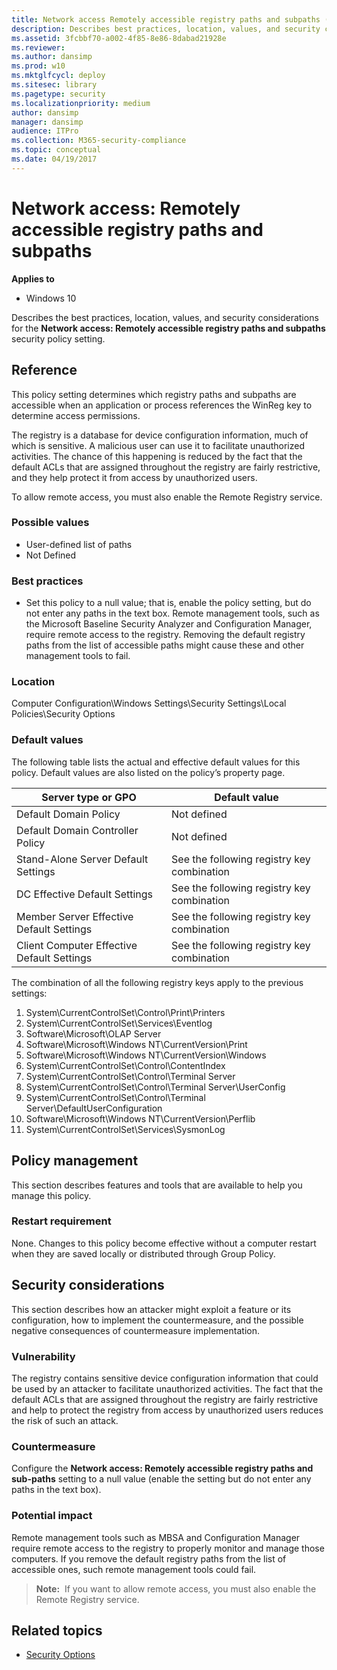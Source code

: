 ```yaml
---
title: Network access Remotely accessible registry paths and subpaths (Windows 10)
description: Describes best practices, location, values, and security considerations for the policy setting, Network access Remotely accessible registry paths and subpaths.
ms.assetid: 3fcbbf70-a002-4f85-8e86-8dabad21928e
ms.reviewer:
ms.author: dansimp
ms.prod: w10
ms.mktglfcycl: deploy
ms.sitesec: library
ms.pagetype: security
ms.localizationpriority: medium
author: dansimp
manager: dansimp
audience: ITPro
ms.collection: M365-security-compliance
ms.topic: conceptual
ms.date: 04/19/2017
---
```


# Network access: Remotely accessible registry paths and subpaths

**Applies to**
-   Windows 10

Describes the best practices, location, values, and security considerations for the **Network access: Remotely accessible registry paths and subpaths** security policy setting.

## Reference

This policy setting determines which registry paths and subpaths are accessible when an application or process references the WinReg key to determine access permissions.

The registry is a database for device configuration information, much of which is sensitive. A malicious user can use it to facilitate unauthorized activities. The chance of this happening is reduced by the fact that the default ACLs that are assigned throughout the registry are fairly restrictive,
and they help protect it from access by unauthorized users.

To allow remote access, you must also enable the Remote Registry service.

### Possible values

-   User-defined list of paths
-   Not Defined

### Best practices

-   Set this policy to a null value; that is, enable the policy setting, but do not enter any paths in the text box. Remote management tools, such as the Microsoft Baseline Security Analyzer and Configuration Manager, require remote access to the registry. Removing the default registry paths from the list of accessible paths might cause these and other management tools to fail.

### Location

Computer Configuration\\Windows Settings\\Security Settings\\Local Policies\\Security Options

### Default values

The following table lists the actual and effective default values for this policy. Default values are also listed on the policy’s property page.

| Server type or GPO | Default value |
| - | - |
| Default Domain Policy | Not defined|
| Default Domain Controller Policy | Not defined|
| Stand-Alone Server Default Settings | See the following registry key combination|
| DC Effective Default Settings | See the following registry key combination|
| Member Server Effective Default Settings | See the following registry key combination|
| Client Computer Effective Default Settings | See the following registry key combination|

The combination of all the following registry keys apply to the previous settings:

1.  System\\CurrentControlSet\\Control\\Print\\Printers
2.  System\\CurrentControlSet\\Services\\Eventlog
3.  Software\\Microsoft\\OLAP Server
4.  Software\\Microsoft\\Windows NT\\CurrentVersion\\Print
5.  Software\\Microsoft\\Windows NT\\CurrentVersion\\Windows
6.  System\\CurrentControlSet\\Control\\ContentIndex
7.  System\\CurrentControlSet\\Control\\Terminal Server
8.  System\\CurrentControlSet\\Control\\Terminal Server\\UserConfig
9.  System\\CurrentControlSet\\Control\\Terminal Server\\DefaultUserConfiguration
10. Software\\Microsoft\\Windows NT\\CurrentVersion\\Perflib
11. System\\CurrentControlSet\\Services\\SysmonLog

## Policy management

This section describes features and tools that are available to help you manage this policy.

### Restart requirement

None. Changes to this policy become effective without a computer restart when they are saved locally or distributed through Group Policy.

## Security considerations

This section describes how an attacker might exploit a feature or its configuration, how to implement the countermeasure, and the possible negative consequences of countermeasure implementation.

### Vulnerability

The registry contains sensitive device configuration information that could be used by an attacker to facilitate unauthorized activities. The fact that the default ACLs that are assigned throughout the registry are fairly restrictive and help to protect the registry from access by unauthorized users reduces the risk of such an attack.

### Countermeasure

Configure the **Network access: Remotely accessible registry paths and sub-paths** setting to a null value (enable the setting but do not enter any paths in the text box).

### Potential impact

Remote management tools such as MBSA and Configuration Manager require remote access to the registry to properly monitor and manage those computers. If you remove the default registry paths from the list of accessible ones, such remote management tools could fail.

>**Note:**  If you want to allow remote access, you must also enable the Remote Registry service.

## Related topics

- [Security Options](security-options.md)
